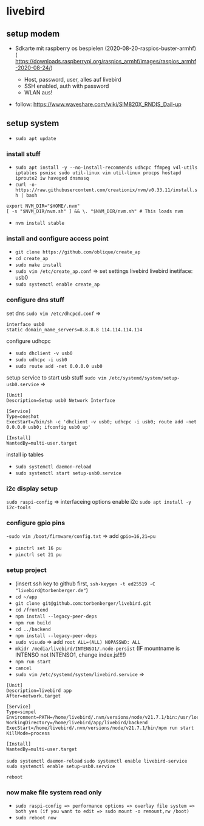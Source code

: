 # livebird

## setup modem

- Sdkarte mit raspberry os bespielen (2020-08-20-raspios-buster-armhf) ( https://downloads.raspberrypi.org/raspios_armhf/images/raspios_armhf-2020-08-24/)
  - Host, password, user, alles auf livebird
  - SSH enabled, auth with password
  - WLAN aus!

- follow: https://www.waveshare.com/wiki/SIM820X_RNDIS_Dail-up

[//]: # (- follow: https://www.waveshare.com/wiki/SIM8200EA-M2_5G_HAT_is_equipped_with_Raspbian_Pi_to_open_hotspots &#40;only AP setup 4-7&#41;)


## setup system
- `sudo apt update`

### install stuff 
- `sudo apt install -y --no-install-recommends udhcpc ffmpeg v4l-utils iptables psmisc sudo util-linux vim util-linux procps hostapd iproute2 iw haveged dnsmasq`
- `curl -o- https://raw.githubusercontent.com/creationix/nvm/v0.33.11/install.sh | bash`
```
export NVM_DIR="$HOME/.nvm"
[ -s "$NVM_DIR/nvm.sh" ] && \. "$NVM_DIR/nvm.sh" # This loads nvm
```
- `nvm install stable`

### install and configure access point
- `git clone https://github.com/oblique/create_ap`
- `cd create_ap`
- `sudo make install`
- `sudo vim /etc/create_ap.conf` => set settings livebird livebird inetiface: usb0 
- `sudo systemctl enable create_ap`


### configure dns stuff
set dns
`sudo vim /etc/dhcpcd.conf` =>
```
interface usb0
static domain_name_servers=8.8.8.8 114.114.114.114
```
configure udhcpc
- `sudo dhclient -v usb0`
- `sudo udhcpc -i usb0`
- `sudo route add -net 0.0.0.0 usb0`

setup service to start usb stuff
`sudo vim /etc/systemd/system/setup-usb0.service` =>
```
[Unit]
Description=Setup usb0 Network Interface

[Service]
Type=oneshot
ExecStart=/bin/sh -c 'dhclient -v usb0; udhcpc -i usb0; route add -net 0.0.0.0 usb0; ifconfig usb0 up'

[Install]
WantedBy=multi-user.target
```

install ip tables
- `sudo systemctl daemon-reload`
- `sudo systemctl start setup-usb0.service`


### i2c display setup
`sudo raspi-config` => 
    interfaceing options
    enable i2c
`sudo apt install -y i2c-tools`


### configure gpio pins
-`sudo vim /boot/firmware/config.txt` =>
add `gpio=16,21=pu`
- `pinctrl set 16 pu`
- `pinctrl set 21 pu`


### setup project
- (insert ssh key to github first, `ssh-keygen -t ed25519 -C "livebird@torbenberger.de"`)
- `cd ~/app`
- `git clone git@github.com:torbenberger/livebird.git`
- `cd /frontend`
- `npm install --legacy-peer-deps`
- `npm run build`
- `cd ../backend`
- `npm install --legacy-peer-deps`
- `sudo visudo` => add `root ALL=(ALL) NOPASSWD: ALL`
- `mkidr /media/livebird/INTENSO1/.node-persist` (IF mountname is INTENSO not INTENSO1, change index.js!!!!)
- `npm run start`
- `cancel`
- `sudo vim /etc/systemd/system/livebird.service` => 
```
[Unit] 
Description=livebird app 
After=network.target 
 
[Service] 
Type=simpel 
Environment=PATH=/home/livebird/.nvm/versions/node/v21.7.1/bin:/usr/local/sbin:/usr/local/bin:/usr/sbin:/usr/bin:/sbin:/bin:/usr/local/games:/usr/games 
WorkingDirectory=/home/livebird/app/livebird/backend 
ExecStart=/home/livebird/.nvm/versions/node/v21.7.1/bin/npm run start
KillMode=process
 
[Install] 
WantedBy=multi-user.target
```
`sudo systemctl daemon-reload`
`sudo systemctl enable livebird-service`
`sudo systemctl enable setup-usb0.service`

`reboot`




### now make file system read only
- `sudo raspi-config => performance options => overlay file system => both yes (if you want to edit => sudo mount -o remount,rw /boot)`
- `sudo reboot now`
